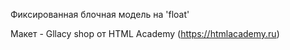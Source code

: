Фиксированная блочная модель на 'float'

Макет - Gllacy shop от HTML Academy (https://htmlacademy.ru)
